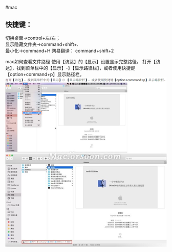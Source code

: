 #mac

## 快捷键：
切换桌面->control+左/右；  
显示隐藏文件夹->command+shift+.  
最小化->command+H
网易翻译： command+shift+2

mac如何查看文件路径
使用【访达】的【显示】设置显示完整路径。 打开【访达】，找到菜单栏中的【显示】-》【显示路径栏】，或者使用快捷键 【option+command+p】显示路径栏。
![](image/Pasted%20image%2020230302133228.png)
![](image/Pasted%20image%2020230302133320.png)
